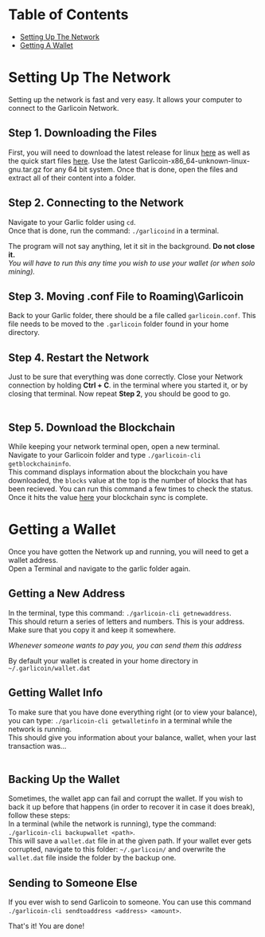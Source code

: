 # Table of Contents
- [Setting Up The Network](#setting-up-the-network)
- [Getting A Wallet](#getting-a-wallet)

# Setting Up The Network
Setting up the network is fast and very easy. It allows your computer to connect to the Garlicoin Network.

## Step 1. Downloading the Files
First, you will need to download the latest release for linux [here](https://github.com/GarlicoinOrg/Garlicoin/releases) as well as the quick start files [here](ROOT/files/wallet-nix.zip). 
Use the latest Garlicoin-x86_64-unknown-linux-gnu.tar.gz for any 64 bit system.
Once that is done, open the files and extract all of their content into a folder.  

## Step 2. Connecting to the Network
Navigate to your Garlic folder using `cd`.  
Once that is done, run the command: `./garlicoind` in a terminal.
<br>

The program will not say anything, let it sit in the background. **Do not close it.**  
*You will have to run this any time you wish to use your wallet (or when solo mining).*

## Step 3. Moving .conf File to Roaming\Garlicoin
Back to your Garlic folder, there should be a file called `garlicoin.conf`. This file needs to be moved to the `.garlicoin` folder found in your home directory.

## Step 4. Restart the Network
Just to be sure that everything was done correctly. Close your Network connection by holding **Ctrl + C**.   in the terminal where you started it, or by closing that terminal.
Now repeat **Step 2**, you should be good to go.  
<br>

## Step 5. Download the Blockchain
While keeping your network terminal open, open a new terminal.  
Navigate to your Garlicoin folder and type `./garlicoin-cli getblockchaininfo`.  
This command displays information about the blockchain you have downloaded, the `blocks` value at the top is the number of blocks that has been recieved. You can run this command a few times to check the status. Once it hits the value [here](https://explorer.grlc-bakery.fun/api/getblockcount) your blockchain sync is complete.

# Getting a Wallet
Once you have gotten the Network up and running, you will need to get a wallet address.  
Open a Terminal and navigate to the garlic folder again.

## Getting a New Address
In the terminal, type this command: `./garlicoin-cli getnewaddress`.  
This should return a series of letters and numbers. This is your address. Make sure that you copy it and keep it somewhere.

*Whenever someone wants to pay you, you can send them this address*

By default your wallet is created in your home directory in `~/.garlicoin/wallet.dat`

## Getting Wallet Info
To make sure that you have done everything right (or to view your balance), you can type: `./garlicoin-cli getwalletinfo` in a terminal while the network is running.  
This should give you information about your balance, wallet, when your last transaction was...  
<br>

## Backing Up the Wallet
Sometimes, the wallet app can fail and corrupt the wallet. If you wish to back it up before that happens (in order to recover it in case it does break), follow these steps:  
In a terminal (while the network is running), type the command: `./garlicoin-cli backupwallet <path>`.  
This will save a `wallet.dat` file in at the given path. If your wallet ever gets corrupted, navigate to this folder:
`~/.garlicoin/`
and overwrite the `wallet.dat` file inside the folder by the backup one.

## Sending to Someone Else
If you ever wish to send Garlicoin to someone. You can use this command `./garlicoin-cli sendtoaddress <address> <amount>`.

That's it! You are done!
